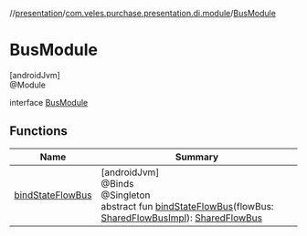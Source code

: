 //[presentation](../../../index.md)/[com.veles.purchase.presentation.di.module](../index.md)/[BusModule](index.md)

# BusModule

[androidJvm]\
@Module

interface [BusModule](index.md)

## Functions

| Name | Summary |
|---|---|
| [bindStateFlowBus](bind-state-flow-bus.md) | [androidJvm]<br>@Binds<br>@Singleton<br>abstract fun [bindStateFlowBus](bind-state-flow-bus.md)(flowBus: [SharedFlowBusImpl](../../com.veles.purchase.presentation.data.bus/-shared-flow-bus-impl/index.md)): [SharedFlowBus](../../com.veles.purchase.presentation.data.bus/-shared-flow-bus/index.md) |
